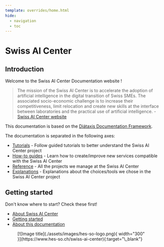 ```yaml
---
template: overrides/home.html
hide:
  - navigation
  - toc
---
```


# Swiss AI Center

## Introduction

Welcome to the Swiss AI Center Documentation website !

> The mission of the Swiss AI Center is to accelerate the adoption of artificial
> intelligence in the digital transition of Swiss SMEs. The associated
> socio-economic challenge is to increase their competitiveness, limit
> relocation and create new skills at the interface between laboratories and the
> practical use of artificial intelligence. - [Swiss AI Center website](https://swiss-ai-center.ch)

This documentation is based on the
[Diátaxis Documentation Framework](./explanations/about-this-documentation.md).

The documentation is separated in the following axes:

- [Tutorials](./tutorials/index.md) - Follow guided tutorials to better
  understand the Swiss AI Center project
- [How-to guides](./how-to-guides/index.md) - Learn how to create/improve new
  services compatible with the Swiss AI Center
- [Reference](./reference/index.md) - All the projects we manage at the Swiss AI
  Center
- [Explanations](./explanations/index.md) - Explanations about the choices/tools
  we chose in the Swiss AI Center project

## Getting started

Don't know where to start? Check these first!

- [About Swiss AI Center](https://swiss-ai-center.ch)
- [Getting started](./tutorials/getting-started.md)
- [About this documentation](./explanations/about-this-documentation.md)

<figure markdown>
  [![Image title](./assets/images/hes-so-logo.png){ width="300" }](https://www.hes-so.ch/swiss-ai-center){:target="\_blank"}
</figure>
